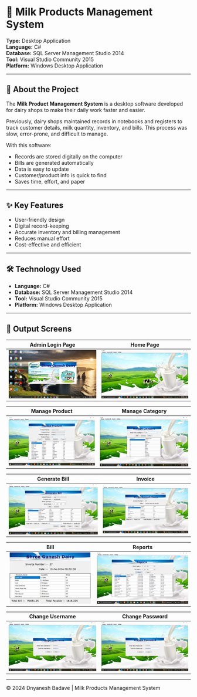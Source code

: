 # 🥛 Milk Products Management System

**Type:** Desktop Application  
**Language:** C#  
**Database:** SQL Server Management Studio 2014  
**Tool:** Visual Studio Community 2015  
**Platform:** Windows Desktop Application  

---

## 📖 About the Project

The **Milk Product Management System** is a desktop software developed for dairy shops to make their daily work faster and easier.

Previously, dairy shops maintained records in notebooks and registers to track customer details, milk quantity, inventory, and bills. This process was slow, error-prone, and difficult to manage.

With this software:
- Records are stored digitally on the computer  
- Bills are generated automatically  
- Data is easy to update  
- Customer/product info is quick to find  
- Saves time, effort, and paper  

---

## ✨ Key Features
- User-friendly design  
- Digital record-keeping  
- Accurate inventory and billing management  
- Reduces manual effort  
- Cost-effective and efficient  

---

## 🛠 Technology Used
- **Language:** C#  
- **Database:** SQL Server Management Studio 2014  
- **Tool:** Visual Studio Community 2015  
- **Platform:** Windows Desktop Application  

---

## 📸 Output Screens

| Admin Login Page | Home Page |
| --- | --- |
| ![Admin Login](https://raw.githubusercontent.com/dnyaneshsb20/Milk-Products-Management-System/main/adminlogin.png) | ![Home Page](https://raw.githubusercontent.com/dnyaneshsb20/Milk-Products-Management-System/main/homepage.png) |

| Manage Product | Manage Category |
| --- | --- |
| ![Manage Product](https://raw.githubusercontent.com/dnyaneshsb20/Milk-Products-Management-System/main/manageproduct.png) | ![Manage Category](https://raw.githubusercontent.com/dnyaneshsb20/Milk-Products-Management-System/main/managecategory.png) |

| Generate Bill | Invoice |
| --- | --- |
| ![Generate Bill](https://raw.githubusercontent.com/dnyaneshsb20/Milk-Products-Management-System/main/generatebill.png) | ![Invoice](https://raw.githubusercontent.com/dnyaneshsb20/Milk-Products-Management-System/main/invoice.png) |

| Bill | Reports |
| --- | --- |
| ![Bill](https://raw.githubusercontent.com/dnyaneshsb20/Milk-Products-Management-System/main/bill.jpg) | ![Reports](https://raw.githubusercontent.com/dnyaneshsb20/Milk-Products-Management-System/main/reports.png) |

| Change Username | Change Password |
| --- | --- |
| ![Change Username](https://raw.githubusercontent.com/dnyaneshsb20/Milk-Products-Management-System/main/changeusername.png) | ![Change Password](https://raw.githubusercontent.com/dnyaneshsb20/Milk-Products-Management-System/main/changepassword.png) |


---

© 2024 Dnyanesh Badave | Milk Products Management System

